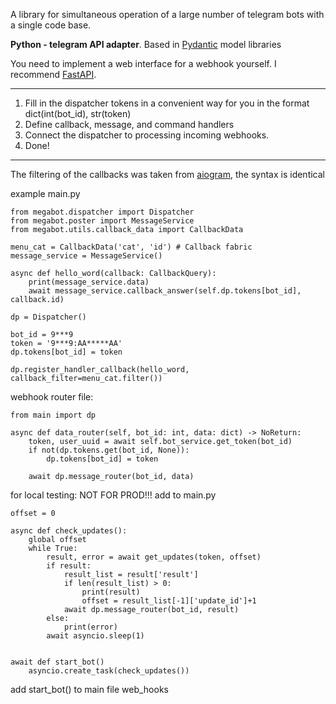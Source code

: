 A library for simultaneous operation of a large number of telegram bots 
with a single code base. 

**Python - telegram API adapter**. 
Based in [Pydantic](https://github.com/pydantic/pydantic) model libraries 

You need to implement a web interface for a webhook 
yourself. I recommend [FastAPI](https://github.com/tiangolo/fastapi).

___
1. Fill in the dispatcher tokens in a convenient way for you in the format dict(int(bot_id), str(token)
2. Define callback, message, and command handlers
3. Connect the dispatcher to processing incoming webhooks.
4. Done!
___



The filtering of the callbacks was taken from [aiogram](https://github.com/aiogram/aiogram/), the syntax is identical

example main.py


    from megabot.dispatcher import Dispatcher
    from megabot.poster import MessageService
    from megabot.utils.callback_data import CallbackData

    menu_cat = CallbackData('cat', 'id') # Callback fabric 
    message_service = MessageService()

    async def hello_word(callback: CallbackQuery):
        print(message_service.data)
        await message_service.callback_answer(self.dp.tokens[bot_id], callback.id)
        
    dp = Dispatcher()

    bot_id = 9***9
    token = '9***9:AA*****AA'
    dp.tokens[bot_id] = token
    
    dp.register_handler_callback(hello_word, callback_filter=menu_cat.filter())


webhook router file:

    from main import dp

    async def data_router(self, bot_id: int, data: dict) -> NoReturn:
        token, user_uuid = await self.bot_service.get_token(bot_id)
        if not(dp.tokens.get(bot_id, None)):
            dp.tokens[bot_id] = token

        await dp.message_router(bot_id, data)

for local testing: NOT FOR PROD!!!
    add to main.py
    
    offset = 0
    
    async def check_updates():
        global offset
        while True:
            result, error = await get_updates(token, offset)
            if result:
                result_list = result['result']
                if len(result_list) > 0:
                    print(result)
                    offset = result_list[-1]['update_id']+1
                await dp.message_router(bot_id, result)
            else:
                print(error)
            await asyncio.sleep(1)
    
    
    await def start_bot()
        asyncio.create_task(check_updates())

add start_bot() to main file web_hooks 